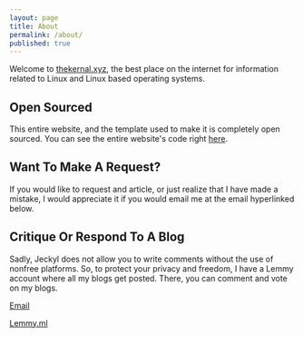 ```yaml
---
layout: page
title: About
permalink: /about/
published: true
---
```

Welcome to [thekernal.xyz](https://thekernal.xyz), the best place on the internet for information related to Linux and Linux based operating systems. 

## Open Sourced

This entire website, and the template used to make it is completely open sourced. You can see the entire website's code right [here](https://github.com/TheKernalBlog/TheKernalBlog). 

## Want To Make A Request? 

If you would like to request and article, or just realize that I have made a mistake, I would appreciate it if you would email me at the email hyperlinked below. 

## Critique Or Respond To A Blog

Sadly, Jeckyl does not allow you to write comments without the use of nonfree platforms. So, to protect your privacy and freedom, I have a Lemmy account where all my blogs get posted. There, you can comment and vote on my blogs. 

[Email](mailto:PuntaGorda@disroot.org)

[Lemmy.ml](https://lemmy.ml/u/TheKernalBlog)
